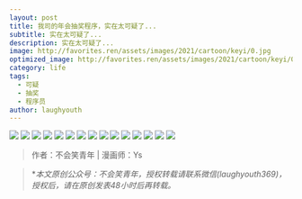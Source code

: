 ```yaml
---
layout: post
title: 我司的年会抽奖程序，实在太可疑了...
subtitle: 实在太可疑了...
description: 实在太可疑了...
image: http://favorites.ren/assets/images/2021/cartoon/keyi/0.jpg
optimized_image: http://favorites.ren/assets/images/2021/cartoon/keyi/0.jpg
category: life
tags:
  - 可疑
  - 抽奖
  - 程序员
author: laughyouth
---
```


![](http://favorites.ren/assets/images/2021/cartoon/keyi/640.jpeg)
![](http://favorites.ren/assets/images/2021/cartoon/keyi/640-1.jpeg)
![](http://favorites.ren/assets/images/2021/cartoon/keyi/640-2.jpeg)
![](http://favorites.ren/assets/images/2021/cartoon/keyi/640-3.jpeg)
![](http://favorites.ren/assets/images/2021/cartoon/keyi/640-4.jpeg)
![](http://favorites.ren/assets/images/2021/cartoon/keyi/640-5.jpeg)
![](http://favorites.ren/assets/images/2021/cartoon/keyi/640-6.jpeg)
![](http://favorites.ren/assets/images/2021/cartoon/keyi/640-7.jpeg)
![](http://favorites.ren/assets/images/2021/cartoon/keyi/640-8.jpeg)
![](http://favorites.ren/assets/images/2021/cartoon/keyi/640-9.jpeg)
![](http://favorites.ren/assets/images/2021/cartoon/keyi/640-10.jpeg)
![](http://favorites.ren/assets/images/2021/cartoon/keyi/640-11.jpeg)
![](http://favorites.ren/assets/images/2021/cartoon/keyi/640-12.jpeg)
![](http://favorites.ren/assets/images/2021/cartoon/keyi/640-13.jpeg)
![](http://favorites.ren/assets/images/2021/cartoon/keyi/640-14.jpeg)



>作者：不会笑青年 | 漫画师：Ys

>**本文原创公众号：不会笑青年，授权转载请联系微信(laughyouth369)，授权后，请在原创发表48小时后再转载。*